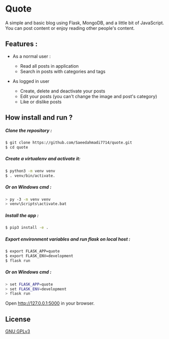# Quote

A simple and basic blog using Flask, MongoDB, and a little bit of JavaScript. You can post content or enjoy reading other people's content.

## Features :

* As a normal user : 
    * Read all posts in application
    * Search in posts with categories and tags

* As logged in user
    * Create, delete and deactivate your posts
    * Edit your posts (you can't change the image and post's category)
    * Like or dislike posts 


## How install and run ?
##### Clone the repository :
```bash
$ git clone https://github.com/Saeedahmadi7714/quote.git
$ cd quote
```
##### Create a virtualenv and activate it:
 ```bash
$ python3 -m venv venv
$ . venv/bin/activate.
```
##### Or on Windows cmd : 
 ```bash
> py -3 -m venv venv
> venv\Scripts\activate.bat
```
##### Install the app :
```bash
$ pip3 install -e .
```
#####  Export environment variables and run flask on local host :
```bash
$ export FLASK_APP=quote
$ export FLASK_ENV=development
$ flask run
```
##### Or on Windows cmd : 
```bash
> set FLASK_APP=quote
> set FLASK_ENV=development
> flask run
```
Open http://127.0.0.1:5000 in your browser. 
## License
[GNU GPLv3](https://https://choosealicense.com/licenses/gpl-3.0/)
